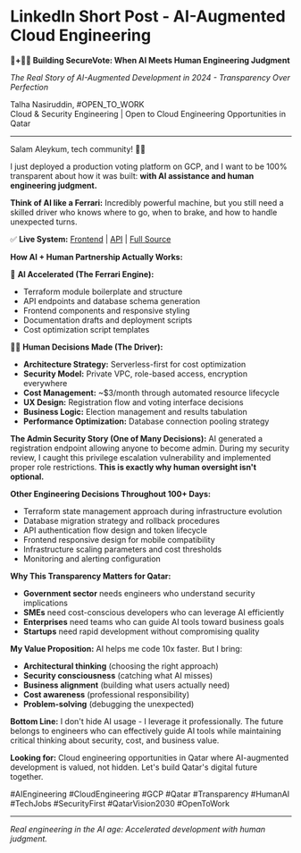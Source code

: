 # LinkedIn Short Post - AI-Augmented Cloud Engineering

**🤖+👨‍💻 Building SecureVote: When AI Meets Human Engineering Judgment**

_The Real Story of AI-Augmented Development in 2024 - Transparency Over Perfection_

Talha Nasiruddin, #OPEN_TO_WORK  
Cloud & Security Engineering | Open to Cloud Engineering Opportunities in Qatar

---

Salam Aleykum, tech community! 👋🏽

I just deployed a production voting platform on GCP, and I want to be 100% transparent about how it was built: **with AI assistance and human engineering judgment.**

**Think of AI like a Ferrari:** Incredibly powerful machine, but you still need a skilled driver who knows where to go, when to brake, and how to handle unexpected turns.

✅ **Live System:** [Frontend](https://storage.googleapis.com/securevote-iac-frontend-dev/index.html) | [API](https://securevote-api-dev-832948640879.us-central1.run.app/health) | [Full Source](https://github.com/saddavi/securevote-gcp-iac)

**How AI + Human Partnership Actually Works:**

🤖 **AI Accelerated (The Ferrari Engine):**

- Terraform module boilerplate and structure
- API endpoints and database schema generation
- Frontend components and responsive styling
- Documentation drafts and deployment scripts
- Cost optimization script templates

👨‍💻 **Human Decisions Made (The Driver):**

- **Architecture Strategy:** Serverless-first for cost optimization
- **Security Model:** Private VPC, role-based access, encryption everywhere
- **Cost Management:** ~$3/month through automated resource lifecycle
- **UX Design:** Registration flow and voting interface decisions
- **Business Logic:** Election management and results tabulation
- **Performance Optimization:** Database connection pooling strategy

**The Admin Security Story (One of Many Decisions):**
AI generated a registration endpoint allowing anyone to become admin. During my security review, I caught this privilege escalation vulnerability and implemented proper role restrictions. **This is exactly why human oversight isn't optional.**

**Other Engineering Decisions Throughout 100+ Days:**

- Terraform state management approach during infrastructure evolution
- Database migration strategy and rollback procedures
- API authentication flow design and token lifecycle
- Frontend responsive design for mobile compatibility
- Infrastructure scaling parameters and cost thresholds
- Monitoring and alerting configuration

**Why This Transparency Matters for Qatar:**

- **Government sector** needs engineers who understand security implications
- **SMEs** need cost-conscious developers who can leverage AI efficiently
- **Enterprises** need teams who can guide AI tools toward business goals
- **Startups** need rapid development without compromising quality

**My Value Proposition:**
AI helps me code 10x faster. But I bring:

- **Architectural thinking** (choosing the right approach)
- **Security consciousness** (catching what AI misses)
- **Business alignment** (building what users actually need)
- **Cost awareness** (professional responsibility)
- **Problem-solving** (debugging the unexpected)

**Bottom Line:**
I don't hide AI usage - I leverage it professionally. The future belongs to engineers who can effectively guide AI tools while maintaining critical thinking about security, cost, and business value.

**Looking for:** Cloud engineering opportunities in Qatar where AI-augmented development is valued, not hidden. Let's build Qatar's digital future together.

#AIEngineering #CloudEngineering #GCP #Qatar #Transparency #HumanAI #TechJobs #SecurityFirst #QatarVision2030 #OpenToWork

---

_Real engineering in the AI age: Accelerated development with human judgment._
